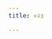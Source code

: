 ```yaml
---
title: ०२३

---
```

<div class="js_include" url="vetAla-panchavimshatikA/016.md"  newLevelForH1="2" includeTitle="false"> </div>
